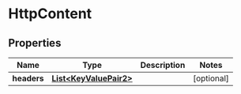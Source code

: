 
# HttpContent

## Properties
Name | Type | Description | Notes
------------ | ------------- | ------------- | -------------
**headers** | [**List&lt;KeyValuePair2&gt;**](KeyValuePair2.md) |  |  [optional]




